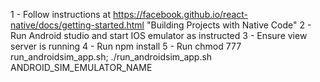 1 - Follow instructions at https://facebook.github.io/react-native/docs/getting-started.html "Building Projects with Native Code"
2 - Run Android studio and start IOS emulator as instructed
3 - Ensure view server is running
4 - Run npm install
5 - Run chmod 777 run_androidsim_app.sh; ./run_androidsim_app.sh ANDROID_SIM_EMULATOR_NAME